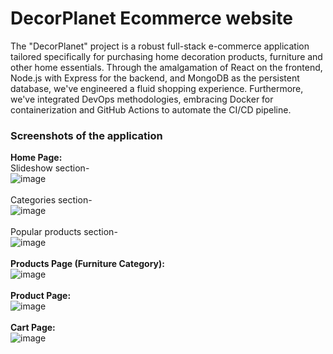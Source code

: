 # DecorPlanet Ecommerce website
The "DecorPlanet" project is a robust full-stack e-commerce application tailored specifically for   purchasing home decoration products, furniture and other home essentials. Through the amalgamation of React on the frontend, Node.js with Express for the backend, and MongoDB as the persistent database, we've engineered a fluid shopping experience. Furthermore, we've integrated DevOps methodologies, embracing Docker for containerization and GitHub Actions to automate the CI/CD pipeline.
### Screenshots of the application
**Home Page:**\
Slideshow section-\
![image](https://github.com/user-attachments/assets/3a5ca030-a94f-4b74-9e44-6f544aa7d7e4)<br><br>
Categories section-\
![image](https://github.com/user-attachments/assets/8818fcb3-6296-4d68-9560-91431785c6eb)<br><br>
Popular products section-\
![image](https://github.com/user-attachments/assets/7c0bef43-781f-4e17-9679-58c015486aa0)<br><br>
**Products Page (Furniture Category):**\
![image](https://github.com/user-attachments/assets/d591fc43-cab6-4694-a431-d4a603eeb20b)<br><br>
**Product Page:**\
![image](https://github.com/user-attachments/assets/62ef9815-d699-45a6-87f6-104138dc86a6)<br><br>
**Cart Page:**\
![image](https://github.com/user-attachments/assets/806cb2a3-edbf-4627-8028-92b6adec57b7)<br><br>
